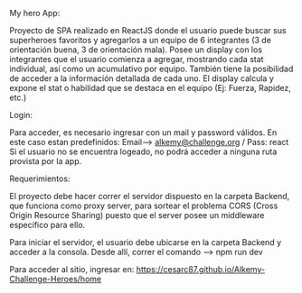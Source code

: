 My hero App:

Proyecto de SPA realizado en ReactJS donde el usuario puede buscar sus superheroes favoritos y agregarlos a un equipo de 6 integrantes (3 de orientación buena, 3 de orientación mala). Posee un display con los integrantes que el usuario comienza a agregar, mostrando cada stat individual, así como un acumulativo por equipo. También tiene la posibilidad de acceder a la información detallada de cada uno. El display calcula y expone el stat o habilidad que se destaca en el equipo (Ej: Fuerza, Rapidez, etc.)

Login:

Para acceder, es necesario ingresar con un mail y password válidos. En este caso estan predefinidos: Email--> alkemy@challenge.org / Pass: react
Si el usuario no se encuentra logeado, no podrá acceder a ninguna ruta provista por la app. 

Requerimientos:

El proyecto debe hacer correr el servidor dispuesto en la carpeta Backend, que funciona como proxy server, para sortear el problema CORS (Cross Origin Resource Sharing) puesto que el server posee un middleware especifico para ello. 

Para iniciar el servidor, el usuario debe ubicarse en la carpeta Backend y acceder a la consola. Desde allí, correr el comando --> npm run dev

Para acceder al sitio, ingresar en: https://cesarc87.github.io/Alkemy-Challenge-Heroes/home
